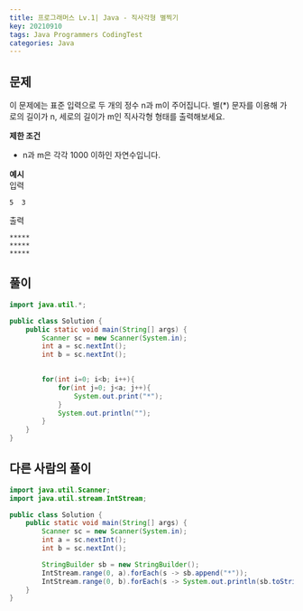 ```yaml
---
title: 프로그래머스 Lv.1| Java - 직사각형 별찍기
key: 20210910
tags: Java Programmers CodingTest
categories: Java
---
```


## 문제

이 문제에는 표준 입력으로 두 개의 정수 n과 m이 주어집니다.
별(*) 문자를 이용해 가로의 길이가 n, 세로의 길이가 m인 직사각형 형태를 출력해보세요.

**제한 조건**  
* n과 m은 각각 1000 이하인 자연수입니다.  

**예시**  
입력  

~~~
5  3
~~~

출력  

~~~
*****
*****
*****
~~~


## 풀이
~~~java
import java.util.*;

public class Solution {
    public static void main(String[] args) {
        Scanner sc = new Scanner(System.in);
        int a = sc.nextInt();
        int b = sc.nextInt();

        
        for(int i=0; i<b; i++){
            for(int j=0; j<a; j++){
                System.out.print("*");
            }
            System.out.println("");
        }
    }
}
~~~

## 다른 사람의 풀이
~~~java
import java.util.Scanner;
import java.util.stream.IntStream;

public class Solution {
    public static void main(String[] args) {
        Scanner sc = new Scanner(System.in);
        int a = sc.nextInt();
        int b = sc.nextInt();

        StringBuilder sb = new StringBuilder();
        IntStream.range(0, a).forEach(s -> sb.append("*"));
        IntStream.range(0, b).forEach(s -> System.out.println(sb.toString()));
    }
}
~~~